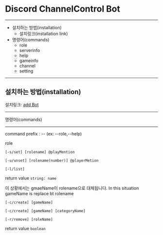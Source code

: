 # Discord ChannelControl Bot
***
+ 설치하는 방법(installation)
    + 설치링크(installation link)
+ 명령어(commands)
    + role
    + serverinfo
    + help
    + gameinfo
    + channel
    + setting
***
설치하는 방법(installation)
--------------------------
설치링크: [add Bot]

***
명령어(commands)
***
command prefix : -- (ex: --role,--help)

role

```
[-s/set] [rolename] @playMention
```
```
[-u/unset] [rolename(number)] @playerMetion
```
```
[-l/list]
```
return value `string: name`

이 상황에서는 gmaeName이 rolename으로 대체됩니다.
In this situation gameName is replace bt rolename
```
[-c/create] [gameName] 
```

```
[-c/create] [gameName] [categoryName]
```

```
[-r/remove] [roleName] 
```
return value `boolean`


[add Bot]: https://discord.com/oauth2/authorize?client_id=664884458025123853&scope=bot
